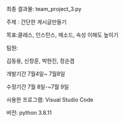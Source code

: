 최종 결과물: team_project_3.py 

주제 : 간단한 게시글만들기

목표:클래스, 인스턴스, 메소드, 속성 이해도 높이기

팀원:

김동용, 신창훈, 박현진, 정순겸

개발기간 7월4일~ 7월8일

수정기간 7월 8일-~7월 9일

사용한 프로그램: Visual Studio Code

버전: python 3.8.11
